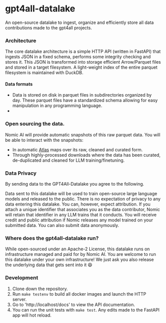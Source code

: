 # gpt4all-datalake
An open-source datalake to ingest, organize and efficiently store all data contributions made to the gpt4all projects.


### Architecture
The core datalake architecture is a simple HTTP API (written in FastAPI) that ingests JSON in a fixed schema, performs some integrity checking and stores it. This JSON is transformed into storage efficient Arrow/Parquet files and stored in a target filesystem. A light-weight index of the entire parquet filesystem is maintained with DuckDB.

#### Data formats
- Data is stored on disk in parquet files in subdirectories organized by day. These parquet files have a standardized schema allowing for easy manipulation in any programming language.
- 

### Open sourcing the data.
Nomic AI will provide automatic snapshots of this raw parquet data.
You will be able to interact with the snapshots:
- In automatic [Atlas](https://atlas.nomic.ai/) maps over its raw, cleaned and curated form.
- Through highly-processed downloads where the data has been curated, de-duplicated and cleaned for LLM training/finetuning.


### Data Privacy
By sending data to the GPT4All-Datalake you agree to the following.

Data sent to this datalake will be used to train open-source large language models and released to the public.
There is no expectation of privacy to any data entering this datalake. You can, however, expect attribution. If you attach a unique identifier
that associates you as the data contributor, Nomic will retain that identifier in any LLM trains that it conducts.
You will receive credit and public attribution if Nomic releases any model trained on your submitted data.
You can also submit data anonymously.


### Where does the gpt4all-datalake run?
While open-sourced under an Apache-2 License, this datalake runs on infrastructure managed and paid for by Nomic AI.
You are welcome to run this datalake under your own infrastructure! We just ask you also release the underlying data
that gets sent into it :smile:


### Development
1. Clone down the repository.
2. Run `make testenv` to build all docker images and launch the HTTP server.
3. Go to 'http://localhost/docs' to view the API documentation.
4. You can run the unit tests with `make test`. Any edits made to the FastAPI app will hot reload.